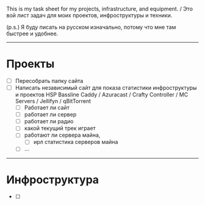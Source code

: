 This is my task sheet for my projects, infrastructure, and equipment. / Это вой лист задач для моих проектов, инфроструктуры и техники.

(p.s.) Я буду писать на русском изначально, потому что мне там быстрее и удобнее.


---

# Проекты

- [ ] Пересобрать папку сайта
- [ ] Написать независимый сайт для показа статистики инфроструктуры и проектов HSP Bassline Caddy / Azuracast / Crafty Controller / MC Servers / Jellifyn / qBitTorrent 
    - [ ] Работает ли сайт 
    - [ ] работает ли сервер
    - [ ] работает ли радио
    - [ ] какой текущий трек играет
    - [ ] работают ли сервера майна, 
        - [ ] ирл статистика серверов майна
    - [ ] ...   

---

# Инфроструктура

- [ ]
